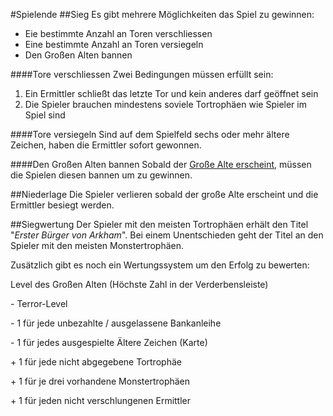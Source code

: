#Spielende
##Sieg
Es gibt mehrere Möglichkeiten das Spiel zu gewinnen:
- Eie bestimmte Anzahl an Toren verschliessen
- Eine bestimmte Anzahl an Toren versiegeln
- Den Großen Alten bannen

####Tore verschliessen
Zwei Bedingungen müssen erfüllt sein:
1. Ein Ermittler schließt das letzte Tor und kein anderes darf geöffnet sein
2. Die Spieler brauchen mindestens soviele Tortrophäen wie Spieler im Spiel sind

####Tore versiegeln
Sind auf dem Spielfeld sechs oder mehr ältere Zeichen, haben die Ermittler sofort gewonnen.

####Den Großen Alten bannen
Sobald der [Große Alte erscheint](ermittler.md), müssen die Spielen diesen bannen um zu gewinnen.

##Niederlage
Die Spieler verlieren sobald der große Alte erscheint und die Ermittler besiegt werden.

##Siegwertung
Der Spieler mit den meisten Tortrophäen erhält den Titel "_Erster Bürger von Arkham_". Bei einem Unentschieden geht der Titel an den Spieler mit den meisten Monstertrophäen.

Zusätzlich gibt es noch ein Wertungssystem um den Erfolg zu bewerten:

Level des Großen Alten (Höchste Zahl in der Verderbensleiste)

\- Terror-Level

\- 1 für jede unbezahlte / ausgelassene Bankanleihe

\- 1 für jedes ausgespielte Ältere Zeichen (Karte)

\+ 1 für jede nicht abgegebene Tortrophäe

\+ 1 für je drei vorhandene Monstertrophäen

\+ 1 für jeden nicht verschlungenen Ermittler
